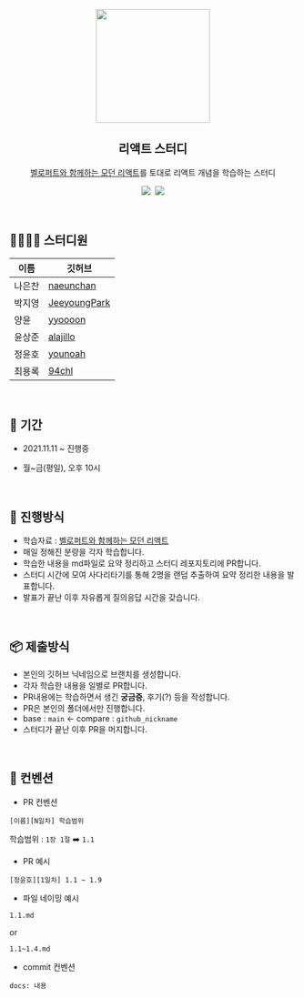 <p align="middle" >
  <img width="200px;" src="https://user-images.githubusercontent.com/41064875/141121330-5619ba38-e0d1-4638-b7f5-520b6da46821.png"/>
</p>
<h2 align="middle">리액트 스터디</h2>
<p align="middle"><a href="https://react.vlpt.us/">벨로퍼트와 함께하는 모던 리액트</a>를 토대로 리액트 개념을 학습하는 스터디</p>
<p align="middle">
  <img src="https://img.shields.io/badge/React-61dafb?style=flat-square&logo=React&logoColor=white"/></a>&nbsp
  <img src="https://img.shields.io/badge/language-md-md.svg?style=flat-square"/>
</p>

<br />



## 👨‍👩‍👧‍👦 스터디원

| 이름   | 깃허브                                          |
| ------ | ----------------------------------------------- |
| 나은찬 | [naeunchan](https://github.com/naeunchan)       |
| 박지영 | [JeeyoungPark](https://github.com/JeeyoungPark) |
| 양윤   | [yyoooon](https://github.com/yyoooon)           |
| 윤상준 | [alajillo](https://github.com/alajillo)         |
| 정윤호 | [younoah](https://github.com/younoah)           |
| 최용록 | [94chl](https://github.com/94chl)               |



<br />



## 📆 기간

- 2021.11.11 ~ 진행중

- 월~금(평일), 오후 10시



<br />



## 📌 진행방식

- 학습자료 : [벨로퍼트와 함께하는 모던 리액트](https://react.vlpt.us/) 
- 매일 정해진 분량을 각자 학습합니다.
- 학습한 내용을 md파일로 요약 정리하고 스터디 레포지토리에 PR합니다.
- 스터디 시간에 모여 사다리타기를 통해 2명을 랜덤 추출하여 요약 정리한 내용을 발표합니다.
- 발표가 끝난 이후 자유롭게 질의응답 시간을 갖습니다.



<br />



##  📦 제출방식

- 본인의 깃허브 닉네임으로 브랜치를 생성합니다.
- 각자 학습한 내용을 일별로 PR합니다.
- PR내용에는 학습하면서 생긴 **궁금증**, 후기(?) 등을 작성합니다. 
- PR은 본인의 폴더에서만 진행합니다.
- base : `main` ← compare : `github_nickname`
- 스터디가 끝난 이후 PR을 머지합니다.



<br />



## 📝 컨벤션

- PR 컨벤션

```
[이름][N일차] 학습범위
```

학습범위 : `1장 1절`  ➡️ `1.1`



- PR 예시

```
[정윤호][1일차] 1.1 ~ 1.9
```



- 파일 네이밍 예시

```
1.1.md
```

 or

```
1.1~1.4.md
```



- commit 컨벤션

```
docs: 내용
```



